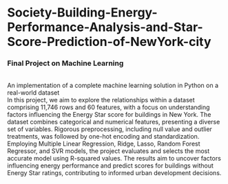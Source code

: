 # Society-Building-Energy-Performance-Analysis-and-Star-Score-Prediction-of-NewYork-city
### Final Project on Machine Learning
<br>
An implementation of a complete machine learning solution in Python on a real-world dataset
<br>
In this project, we aim to explore the relationships within a dataset comprising 11,746 rows and 60 features, with a focus on understanding factors influencing the Energy Star score for buildings in New York. The dataset combines categorical and numerical features, presenting a diverse set of variables. Rigorous preprocessing, including null value and outlier treatments, was followed by one-hot encoding and standardization.
<br>
Employing Multiple Linear Regression, Ridge, Lasso, Random Forest Regressor, and SVR models, the project evaluates and selects the most accurate model using R-squared values. The results aim to uncover factors influencing energy performance and predict scores for buildings without Energy Star ratings, contributing to informed urban development decisions.
